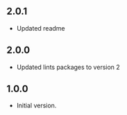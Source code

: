 ## 2.0.1
- Updated readme

## 2.0.0
- Updated lints packages to version 2

## 1.0.0

- Initial version.
